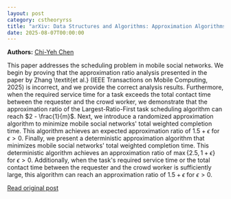 ```yaml
---
layout: post
category: cstheoryrss
title: "arXiv: Data Structures and Algorithms: Approximation Algorithms for Scheduling Crowdsourcing Tasks in Mobile"
date: 2025-08-07T00:00:00
---
```


**Authors:** [Chi-Yeh Chen](https://dblp.uni-trier.de/search?q=Chi-Yeh+Chen)

This paper addresses the scheduling problem in mobile social networks. We
begin by proving that the approximation ratio analysis presented in the paper
by Zhang \textit{et al.} (IEEE Transactions on Mobile Computing, 2025) is
incorrect, and we provide the correct analysis results. Furthermore, when the
required service time for a task exceeds the total contact time between the
requester and the crowd worker, we demonstrate that the approximation ratio of
the Largest-Ratio-First task scheduling algorithm can reach $2 - \frac{1}{m}$.
Next, we introduce a randomized approximation algorithm to minimize mobile
social networks' total weighted completion time. This algorithm achieves an
expected approximation ratio of $1.5 + \epsilon$ for $\epsilon>0$. Finally, we
present a deterministic approximation algorithm that minimizes mobile social
networks' total weighted completion time. This deterministic algorithm achieves
an approximation ratio of $\max\left\{2.5,1+\epsilon\right\}$ for $\epsilon>0$.
Additionally, when the task's required service time or the total contact time
between the requester and the crowd worker is sufficiently large, this
algorithm can reach an approximation ratio of $1.5+\epsilon$ for $\epsilon>0$.

[Read original post](http://arxiv.org/abs/2508.04159v1)
